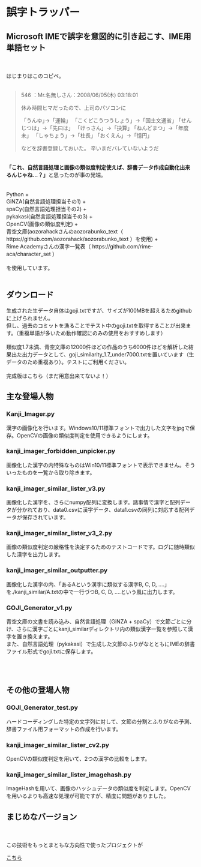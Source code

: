 <h1>誤字トラッパー</h1>
<h2>Microsoft IMEで誤字を意図的に引き起こす、IME用単語セット</h2>
<br>
<br>
はじまりはこのコピペ。
<br>
<br>

>546 ：Mr.名無しさん：2008/06/05(木) 03:18:01
>
>休み時間ヒマだったので、上司のパソコンに
>
>「うんゆ｣→「運輪」
>「こくどこうつうしょう」→「国土文通省｣
>「せんじつは」→「先曰は」
>「けっさん」→「抉算｣
>「ねんどまつ」→「年度未」
>「しゃちょう」→「杜長｣
>「おくえん」→「憶円｣
>
>などを辞書登録しておいた。
>辛いまだバレていないようだ

<br>
<strong>「これ、自然言語処理と画像の類似度判定使えば、辞書データ作成自動化出来るんじゃね…？」</strong>と思ったのが事の発端。
<br>
<br>
<br>
Python + <br>GiNZA(自然言語処理担当その1) + <br>spaCy(自然言語処理担当その2) + <br>pykakasi(自然言語処理担当その3) + <br>OpenCV(画像の類似度判定) + <br>青空文庫(aozorahackさんのaozorabunko_text（ https://github.com/aozorahack/aozorabunko_text ）を使用) + <br>Rime Academyさんの漢字一覧表（ https://github.com/rime-aca/character_set ）<br><br>を使用しています。
<br>
<br>
<h2>ダウンロード</h2>
生成された生データ自体はgoji.txtですが、サイズが100MBを超えるためgithubに上げられません。
<br>
但し、過去のコミットを漁ることでテスト中のgoji.txtを取得することが出来ます。（重複単語が多いため動作確認にのみの使用をおすすめします）
<br>
<br>
類似度1.7未満、青空文庫の12000件ほどの作品のうち6000件ほどを解析した結果出た出力データとして、goji_similarity_1.7_under7000.txtを置いています（生データのため重複あり）。テストにご利用ください。
<br>
<br>
完成版はこちら（まだ用意出来てないよ！）

<h2>主な登場人物</h2>

<h3>Kanji_Imager.py</h3>

漢字の画像化を行います。Windows10/11標準フォントで出力した文字をjpgで保存。OpenCVの画像の類似度判定を使用できるようにします。

<h3>kanji_imager_forbidden_unpicker.py</h3>

画像化した漢字の内特殊なものはWin10/11標準フォントで表示できません。そういったものを一覧から取り除きます。

<h3>kanji_imager_similar_lister_v3.py</h3>

画像化した漢字を、さらにnumpy配列に変換します。諸事情で漢字と配列データが分かれており、data0.csvに漢字データ、data1.csvの同列に対応する配列データが保存されています。

<h3>kanji_imager_similar_lister_v3_2.py</h3>

画像の類似度判定の厳格性を決定するためのテストコードです。ログに随時類似した漢字を出力します。

<h3>kanji_imager_similar_outputter.py</h3>

画像化した漢字の内、「あるAという漢字に類似する漢字B, C, D, ....」を./kanji_similar/A.txtの中で一行づつB, C, D, ....という風に出力します。

<h3>GOJI_Generator_v1.py</h3>

青空文庫の文書を読み込み、自然言語処理（GiNZA + spaCy）で文節ごとに分け、さらに漢字ごとにkanji_similarディレクトリ内の類似漢字一覧を参照して漢字を置き換えます。
<br>
また、自然言語処理（pykakasi）で生成した文節のふりがなとともにIMEの辞書ファイル形式でgoji.txtに保存します。

<br>
<br>

<h2>その他の登場人物</h2>

<h3>GOJI_Generator_test.py</h3>

ハードコーディングした特定の文字列に対して、文節の分割とふりがなの予測、辞書ファイル用フォーマットの作成を行います。

<h3>kanji_imager_similar_lister_cv2.py</h3>

OpenCVの類似度判定を用いて、2つの漢字の比較をします。

<h3>kanji_imager_similar_lister_imagehash.py</h3>

ImageHashを用いて、画像のハッシュデータの類似度を判定します。OpenCVを用いるよりも高速な処理が可能ですが、精度に問題がありました。

<h2>まじめなバージョン</h2>
<br>
<br>
この技術をもっとまともな方向性で使ったプロジェクトが

[こちら](https://github.com/taksas/AOZORA_IME_Dictionary)

<br>
<br>
